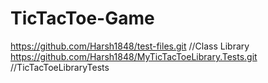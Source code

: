# TicTacToe-Game
https://github.com/Harsh1848/test-files.git //Class Library
https://github.com/Harsh1848/MyTicTacToeLibrary.Tests.git //TicTacToeLibraryTests

